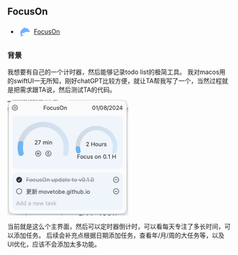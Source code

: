 ## FocusOn

* <img src="FocusOn_icon.png" align="center" width=32/> [FocusOn](https://github.com/movetobe/FocusOn)

### 背景
我想要有自己的一个计时器，然后能够记录todo list的极简工具。
我对macos用的swiftUI一无所知，刚好chatGPT比较方便，就让TA帮我写了一个，当然过程就是把需求跟TA说，然后测试TA的代码。

<img src="FocusOn_main.png" align="center"/>

当前就是这么个主界面，然后可以定时器倒计时，可以看每天专注了多长时间，可以添加任务。
后续会补充点根据日期添加任务，查看年/月/周的大任务等，以及UI优化，应该不会添加太多功能。